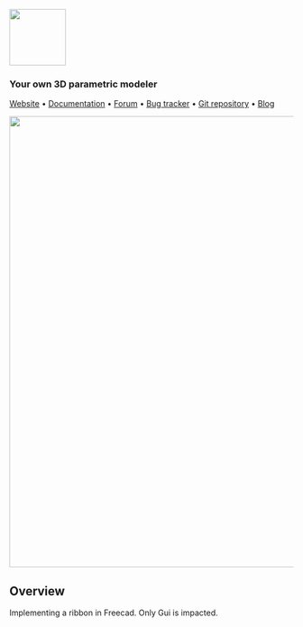 <a href="https://freecad.org"><img src="https://www.freecad.org/svg/icon-freecad.svg" height="100px" width="100px"></a>

### Your own 3D parametric modeler

[Website](https://www.freecad.org) • 
[Documentation](https://wiki.freecad.org) •
[Forum](https://forum.freecad.org/) •
[Bug tracker](https://github.com/FreeCAD/FreeCAD/issues) •
[Git repository](https://github.com/FreeCAD/FreeCAD) •
[Blog](https://blog.freecad.org)



<img src="https://github.com/Fabrice-Lainard-Programming/FreeCAD_Ribbon/blob/feat/FCRibbon/demoribbon.png" width="800"/>

Overview
--------

Implementing a ribbon in Freecad.
Only Gui is impacted.
